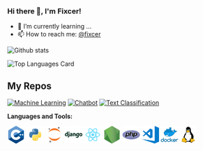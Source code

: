 ### Hi there 👋, I'm Fixcer!

- 🌱 I’m currently learning ...
- 📫 How to reach me: <a href="https://facebook.com/fixcer">@fixcer</a> 

![Github stats](https://github-readme-stats.vercel.app/api?username=fixcer&theme=buefy&show_icons=true&count_private=true)

![Top Languages Card](https://github-readme-stats.vercel.app/api/top-langs/?username=fixcer&layout=compact)

## My Repos

[![Machine Learning](https://github-readme-stats.vercel.app/api/pin/?username=fixcer&repo=ml&show_owner=true)](https://github.com/fixcer/ml)
  [![Chatbot](https://github-readme-stats.vercel.app/api/pin/?username=fixcer&repo=weatherbot&show_owner=true)](https://github.com/fixcer/weatherbot)
[![Text Classification](https://github-readme-stats.vercel.app/api/pin/?username=fixcer&repo=text-classification&show_owner=true)](https://github.com/fixcer/text-classification)

**Languages and Tools:**  

<code><img height="40" src="https://raw.githubusercontent.com/github/explore/master/topics/cpp/cpp.png"></code>
<code><img height="40" src="https://raw.githubusercontent.com/github/explore/master/topics/python/python.png"></code>
<code><img height="40" src="https://raw.githubusercontent.com/github/explore/master/topics/jupyter-notebook/jupyter-notebook.png"></code>
<code><img height="40" src="https://raw.githubusercontent.com/github/explore/master/topics/django/django.png"></code>
<code><img height="40" src="https://raw.githubusercontent.com/github/explore/master/topics/react/react.png"></code>
<code><img height="40" src="https://raw.githubusercontent.com/github/explore/master/topics/nodejs/nodejs.png"></code>
<code><img height="40" src="https://raw.githubusercontent.com/github/explore/master/topics/php/php.png"></code>
<code><img height="40" src="https://raw.githubusercontent.com/github/explore/master/topics/visual-studio-code/visual-studio-code.png"></code>
<code><img height="40" src="https://raw.githubusercontent.com/github/explore/master/topics/docker/docker.png"></code>
<code><img height="40" src="https://raw.githubusercontent.com/github/explore/master/topics/linux/linux.png"></code>
